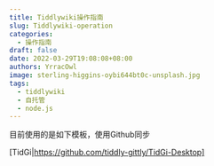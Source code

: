 ```yaml
---
title: Tiddlywiki操作指南
slug: Tiddlywiki-operation
categories:
  - 操作指南
draft: false
date: 2022-03-29T19:08:08+08:00
authors: YrracOwl
image: sterling-higgins-oybi644bt0c-unsplash.jpg
tags:
  - tiddlywiki
  - 自托管
  - node.js
---
```

目前使用的是如下模板，使用Github同步

[TidGi|https://github.com/tiddly-gittly/TidGi-Desktop]